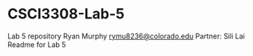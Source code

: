 # CSCI3308-Lab-5
Lab 5 repository
Ryan Murphy rymu8236@colorado.edu
Partner: Sili Lai
Readme for Lab 5
